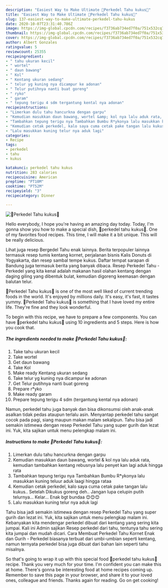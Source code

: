 ```yaml
---
description: "Easiest Way to Make Ultimate 🌮Perkedel Tahu kukus🌮"
title: "Easiest Way to Make Ultimate 🌮Perkedel Tahu kukus🌮"
slug: 137-easiest-way-to-make-ultimate-perkedel-tahu-kukus
date: 2020-10-07T23:31:40.786Z
image: https://img-global.cpcdn.com/recipes/f3736ab734ed7f0a/751x532cq70/🌮perkedel-tahu-kukus🌮-foto-resep-utama.jpg
thumbnail: https://img-global.cpcdn.com/recipes/f3736ab734ed7f0a/751x532cq70/🌮perkedel-tahu-kukus🌮-foto-resep-utama.jpg
cover: https://img-global.cpcdn.com/recipes/f3736ab734ed7f0a/751x532cq70/🌮perkedel-tahu-kukus🌮-foto-resep-utama.jpg
author: Albert Gonzales
ratingvalue: 5
reviewcount: 25355
recipeingredient:
- " tahu ukuran kecil"
- " wortel"
- " daun bawang"
- " Kol"
- " Kentang ukuran sedang"
- " telur yg kuning nya dicampur ke adonan"
- " Telur putihnya nanti buat goreng"
- " ryko"
- " garam"
- " tepung terigu 4 sdm tergantung kental nya adonan"
recipeinstructions:
- "Limerkan dulu tahu hancurkna dengan garpu"
- "Kemudian masukkan daun bawang, wortel &amp; kol nya lalu aduk rata, kemudian tambahkan kentang rebusnya lalu penyet kan lagi aduk hingga rata"
- "Tambahkan tepung terigu nya Tambahkan Bumbu R*ykonya lalu masukkan kuning teluur aduk laagi hingga rataa"
- "Kemudian cetak perkedel, kalo saya cuma cetak pake tangan lalu kukus.. Setelah Dikukus goreng deh.. Jangan lupa celupin putih telurnya... Kelar... Enak bgt bundaa 😊😊😊"
- "Lalu masukkan kuning telur nya aduk lagi"
categories:
- Recipe
tags:
- perkedel
- tahu
- kukus

katakunci: perkedel tahu kukus 
nutrition: 283 calories
recipecuisine: American
preptime: "PT10M"
cooktime: "PT52M"
recipeyield: "3"
recipecategory: Dinner

---
```



![🌮Perkedel Tahu kukus🌮](https://img-global.cpcdn.com/recipes/f3736ab734ed7f0a/751x532cq70/🌮perkedel-tahu-kukus🌮-foto-resep-utama.jpg)

Hello everybody, I hope you're having an amazing day today. Today, I'm gonna show you how to make a special dish, 🌮perkedel tahu kukus🌮. One of my favorites food recipes. This time, I will make it a bit unique. This will be really delicious.

Lihat juga resep Bergedel Tahu enak lainnya. Berita terpopuler lainnya termasuk resep tumis kentang kornet, perjalanan bisnis Kalis Donuts di Yogyakarta, dan resep sambal tempe kukus. Daftar tempat sarapan di Bandung juga termasuk berita yang banyak dibaca. Resep Perkedel Tahu - Perkedel yang kita kenal adalah makanan hasil olahan kentang dengan daging giling yang dibentuk bulat, kemudian digoreng keemasan dengan balutan telur.

🌮Perkedel Tahu kukus🌮 is one of the most well liked of current trending foods in the world. It's enjoyed by millions daily. It's easy, it's fast, it tastes yummy. 🌮Perkedel Tahu kukus🌮 is something that I have loved my entire life. They're fine and they look wonderful.


To begin with this recipe, we have to prepare a few components. You can have 🌮perkedel tahu kukus🌮 using 10 ingredients and 5 steps. Here is how you cook that.

<!--inarticleads1-->

##### The ingredients needed to make 🌮Perkedel Tahu kukus🌮:

1. Take  tahu ukuran kecil
1. Take  wortel
1. Get  daun bawang
1. Take  Kol
1. Make ready  Kentang ukuran sedang
1. Take  telur yg kuning nya dicampur ke adonan
1. Get  Telur putihnya nanti buat goreng
1. Prepare  r*yko
1. Make ready  garam
1. Prepare  tepung terigu 4 sdm (tergantung kental nya adonan)


Namun, perkedel tahu juga banyak dan bisa dikonsumsi oleh anak-anak asalkan tidak pedas ataupun terlalu asin. Menyantap perkedel tahu sangat cocok pada pagi, siang maupun makan malam sekalipun. Tahu bisa jadi semakin istimewa dengan resep Perkedel Tahu yang super gurih dan lezat ini. Yuk, kita sajikan untuk menu pelengkap malam ini. 

<!--inarticleads2-->

##### Instructions to make 🌮Perkedel Tahu kukus🌮:

1. Limerkan dulu tahu hancurkna dengan garpu
1. Kemudian masukkan daun bawang, wortel &amp; kol nya lalu aduk rata, kemudian tambahkan kentang rebusnya lalu penyet kan lagi aduk hingga rata
1. Tambahkan tepung terigu nya Tambahkan Bumbu R*ykonya lalu masukkan kuning teluur aduk laagi hingga rataa
1. Kemudian cetak perkedel, kalo saya cuma cetak pake tangan lalu kukus.. Setelah Dikukus goreng deh.. Jangan lupa celupin putih telurnya... Kelar... Enak bgt bundaa 😊😊😊
1. Lalu masukkan kuning telur nya aduk lagi


Tahu bisa jadi semakin istimewa dengan resep Perkedel Tahu yang super gurih dan lezat ini. Yuk, kita sajikan untuk menu pelengkap malam ini. Kebanyakan kita mendengar perkedel dibuat dari kentang yang sering kita jumpai. Kali ini Admin sajikan Resep perkedel dari tahu, tentunya tahu sering kita jumpai dan mudah dicari. Cara Membuat Perkedel Tahu Kornet Enak dan Gurih - Perkedel biasanya terbuat dari umbi-umbian seperti kentang, namun ternyata perkedel bisa juga dibuat dari bahan lain seperti tahu misalnya. 

So that's going to wrap it up with this special food 🌮perkedel tahu kukus🌮 recipe. Thank you very much for your time. I'm confident you can make this at home. There's gonna be interesting food at home recipes coming up. Remember to save this page in your browser, and share it to your loved ones, colleague and friends. Thanks again for reading. Go on get cooking!
